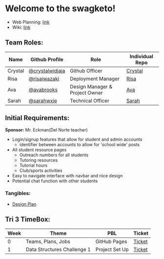 # Welcome to the swagketo!
* Web Planning: [link](https://unblocked00.github.io/swagketo/web)
* Wiki: [link](https://github.com/avabrooks/swagketo/wiki)

## Team Roles: 
| Name | Github Profile | Role | Individual Repo |
|  --- |  ---           | --- | ---              | 
| Crystal | [@crystalwidjaja](https://github.com/crystalwidjaja)  | Github Officer | [Crystal](https://github.com/crystalwidjaja/personaltech) | 
| Risa | [@risaiwazaki](https://github.com/risaiwazaki) | Deployment Manager | [Risa](https://github.com/risaiwazaki/personaltech/wiki) |
| Ava | [@avabrooks](https://github.com/avabrooks)  | Design Manager & Project Owner | [Ava](https://github.com/avabrooks/avarepository) |
| Sarah | [@sarahwxie](https://github.com/sarahwxie)  | Technical Officer | [Sarah](https://github.com/sarahwxie/csatrimester3) |

## Initial Requirements:
**Sponsor:** Mr. Eckman(Del Norte teacher)
* Login/signup features that allow for student and admin accounts 
   * identifier between accounts to allow for 'school wide' posts 
* All student resource pages
   * Outreach numbers for all students
   * Tutoring resources
   * Tutorial hours 
   * Club/sports activities
* Easy to navigate interface with navbar and nice design 
* Potential chat function with other students 
### Tangibles:
* [Design Plan]()

## Tri 3 TimeBox:
| Week | Theme | PBL | Ticket |
| ------ | ----- | ----- | ---- |
| 0| Teams, Plans, Jobs | GitHub Pages | [Ticket](https://github.com/avabrooks/swagketo/issues/1)
| 1| Data Structures Challenge 1 | Project Set Up | [Ticket](https://github.com/avabrooks/avarepository/issues/9)

